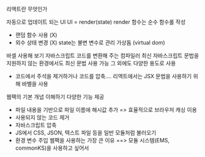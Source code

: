 리액트란 무엇인가

자동으로 업데이트 되는 UI
UI = render(state)
render 함수는 순수 함수롤 작성
-  랜덤 함수 사용 (X)
-  외수 상태 변경 (X)
 state는 불변 변수로 관리
 가상돔 (virtual dom)
 
 바셀 사용해 보기
 자바스크립트 코드를 변환해 주는 컴파일러
 최신 자바스크립트 문법을 지원하지 않는 환경에서도 최신 문법 사용 가능
 그 외에도 다양한 용도로 사용
 - 코드에서 주석을 제거하거나 코드를 압축....
 리액트에서는 JSX 문법을 사용하기 위해 바벨을 사용
 
 웹팩의 기본 개녑 이해하기
 다양한 기능 제공
 - 파일 내용을 기반으로 파일 이름에 해시값 추가 => 효율적으로 브라우저 캐싱 이용
 - 사용되지 않는 코드 제거
 - 자바스크립트 압축
 - JS에서  CSS, JSON, 텍스트 파일 등을 일반 모듈처럼 불러오기
 - 환경 변수 주입
 웹팩을 사용하는 가장 큰 이유 ==> 모듈 시스템(EMS, commonKS)을 사용하고 싶어서
 